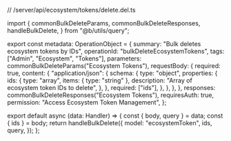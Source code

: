 // /server/api/ecosystem/tokens/delete.del.ts

import {
  commonBulkDeleteParams,
  commonBulkDeleteResponses,
  handleBulkDelete,
} from "@b/utils/query";

export const metadata: OperationObject = {
  summary: "Bulk deletes ecosystem tokens by IDs",
  operationId: "bulkDeleteEcosystemTokens",
  tags: ["Admin", "Ecosystem", "Tokens"],
  parameters: commonBulkDeleteParams("Ecosystem Tokens"),
  requestBody: {
    required: true,
    content: {
      "application/json": {
        schema: {
          type: "object",
          properties: {
            ids: {
              type: "array",
              items: { type: "string" },
              description: "Array of ecosystem token IDs to delete",
            },
          },
          required: ["ids"],
        },
      },
    },
  },
  responses: commonBulkDeleteResponses("Ecosystem Tokens"),
  requiresAuth: true,
  permission: "Access Ecosystem Token Management",
};

export default async (data: Handler) => {
  const { body, query } = data;
  const { ids } = body;
  return handleBulkDelete({
    model: "ecosystemToken",
    ids,
    query,
  });
};
